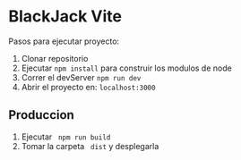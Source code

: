 # BlackJack Vite

Pasos para ejecutar proyecto:
1. Clonar repositorio
2. Ejecutar ```npm install``` para construir los modulos de node
3. Correr el devServer ```npm run dev```
4. Abrir el proyecto en: ```localhost:3000```

## Produccion

1. Ejecutar ``` npm run build```
1. Tomar la carpeta ``` dist``` y desplegarla